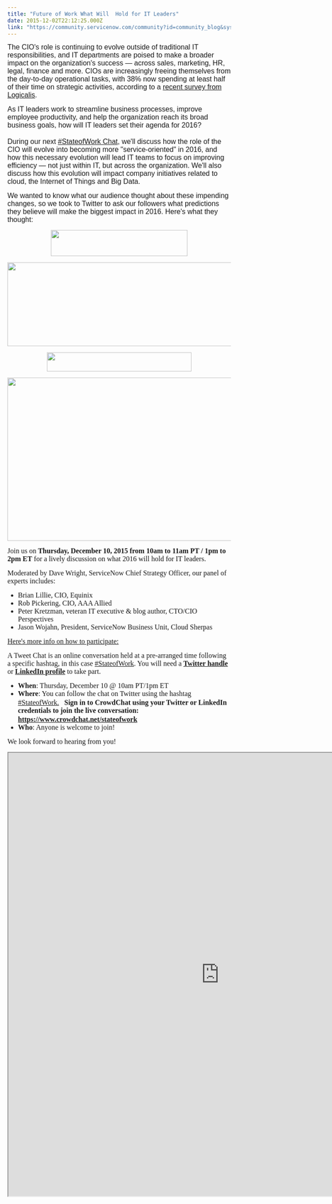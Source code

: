 ```yaml
---
title: "Future of Work What Will  Hold for IT Leaders"
date: 2015-12-02T22:12:25.000Z
link: "https://community.servicenow.com/community?id=community_blog&sys_id=371ea26ddbd0dbc01dcaf3231f9619cc"
---
```

<p><span style="font-family: calibri, verdana, arial, sans-serif; font-size: 12pt;">The CIO's role is continuing to evolve outside of traditional IT responsibilities, and IT departments are poised to make a broader impact on the organization's success — across sales, marketing, HR, legal, finance and more. CIOs are increasingly freeing themselves from the day-to-day operational tasks, with 38% now spending at least half of their time on strategic activities, according to a <a title="w.logicalis.com/news/cios-line-up-to-transform-it-in-response-to-the-shadow-it-phenomenon/" href="http://www.logicalis.com/news/cios-line-up-to-transform-it-in-response-to-the-shadow-it-phenomenon/">recent survey from Logicalis</a>. </span></p><p></p><p style="margin-bottom: 14.0pt;"><span style="font-family: calibri, verdana, arial, sans-serif; font-size: 12pt;">As IT leaders work to streamline business processes, improve employee productivity, and help the organization reach its broad business goals, how will IT leaders set their agenda for 2016?</span></p><p><span style="font-family: calibri, verdana, arial, sans-serif; font-size: 12pt;">During our next <a title="ww.crowdchat.net/chat/c3BvdF9vYmpfMTg0OA==" href="https://www.crowdchat.net/chat/c3BvdF9vYmpfMTg0OA==">#StateofWork Chat</a>, we'll discuss how the role of the CIO will evolve into becoming more "service-oriented" in 2016, and how this necessary evolution will lead IT teams to focus on improving efficiency — not just within IT, but across the organization. We'll also discuss how this evolution will impact company initiatives related to cloud, the Internet of Things and Big Data.</span></p><p></p><p><span style="font-family: calibri, verdana, arial, sans-serif; font-size: 12pt;">We wanted to know what our audience thought about these impending changes, so we took to Twitter to ask our followers what predictions they believe will make the biggest impact in 2016. Here's what they thought: </span></p><p></p><p><span style="font-size: 12pt;"><img   class="image-1 jive-image" height="59" src="877d548edbdc17041dcaf3231f96197a.iix" style="display: block; margin-left: auto; margin-right: auto; width: 308px; height: 59.4653px;" width="308"/></span></p><p><span style="font-size: 12pt;"><img   class="image-2 jive-image" src="111b3739db54d3049c9ffb651f96196d.iix" style="width: 620px; height: 189px; display: block; margin-left: auto; margin-right: auto;"/></span></p><p></p><p><span style="font-size: 12pt;"><img   class="image-3 jive-image" height="42" src="705bad46db54df048c8ef4621f961935.iix" style="display: block; margin-left: auto; margin-right: auto; width: 326px; height: 42.2593px;" width="326"/></span></p><p><span style="font-size: 12pt;"><img   class="jive-image image-4" src="8de14dc2dbdc9344e9737a9e0f9619ac.iix" style="width: 620px; height: 368px; display: block; margin-left: auto; margin-right: auto;"/></span></p><p></p><p><span style="font-family: Calibri; font-size: 12pt;">Join us on <strong>Thursday, December 10, 2015 from 10am to 11am PT / 1pm to 2pm ET</strong> for a lively discussion on what 2016 will hold for IT leaders. </span></p><p></p><p><span style="font-family: Calibri; font-size: 12pt;">Moderated by Dave Wright, ServiceNow Chief Strategy Officer, our panel of experts includes:</span></p><ul style="list-style-type: disc;"><li><span style="font-family: Calibri; font-size: 12pt;">Brian Lillie, CIO, Equinix</span></li><li><span style="font-family: Calibri; font-size: 12pt;">Rob Pickering, CIO, AAA Allied</span></li><li><span style="font-family: Calibri; font-size: 12pt;">Peter Kretzman, veteran IT executive &amp; blog author, CTO/CIO Perspectives</span></li><li><span style="font-family: Calibri; font-size: 12pt;">Jason Wojahn, President, ServiceNow Business Unit, Cloud Sherpas</span></li></ul><p></p><p><span style="text-decoration: underline; font-size: 12pt; font-family: Calibri;">Here's more info on how to participate:</span></p><p><span style="font-size: 12pt;"><span style="font-family: Calibri;">A Tweet Chat is an online conversation held at a pre-arranged time following a specific hashtag, in this case </span><a href="https://twitter.com/hashtag/stateofwork"><span style="font-family: Calibri;">#StateofWork</span></a><span style="font-family: Calibri;">. You will need a </span><a _jive_internal="true" href="/blog/twitter.com"><span style="font-family: Calibri;"><strong>Twitter handle</strong></span></a><span style="font-family: Calibri;"> or </span><a _jive_internal="true" href="/blog/linkedin.com"><span style="font-family: Calibri;"><strong>LinkedIn profile</strong></span></a><span style="font-family: Calibri;"> to take part. </span></span></p><ul style="list-style-type: disc;"><li><span style="font-size: 12pt;"><span style="font-family: Calibri;"><strong>When</strong></span><span style="font-family: Calibri;">: Thursday, December 10 @ 10am PT/1pm ET</span></span></li><li><span style="font-size: 12pt;"><span style="font-family: Calibri;"><strong>Where</strong></span><span style="font-family: Calibri;">: You can follow the chat on Twitter using the hashtag </span><span style="font-family: Calibri;"><a title="witter.com/hashtag/stateofwork" href="https://twitter.com/hashtag/stateofwork">#StateofWork.</a>   <span style="font-family: Calibri;"><strong>Sign in to CrowdChat using your Twitter or LinkedIn credentials to join the live conversation:</strong></span> </span><a href="https://www.crowdchat.net/stateofwork"><span style="font-family: Calibri;"><strong>https://www.crowdchat.net/stateofwork</strong></span></a></span></li><li><span style="font-size: 12pt;"><span style="font-family: Calibri;"><strong>Who</strong></span><span style="font-family: Calibri;">: Anyone is welcome to join!</span></span></li></ul><p></p><p><span style="font-family: Calibri; font-size: 12pt;">We look forward to hearing from you!</span></p><p></p><p></p><div><iframe height="1000px" src="https://www.crowdchat.net/chat/c3BvdF9vYmpfMTg0OA==" width="950px"> 
</iframe></div>